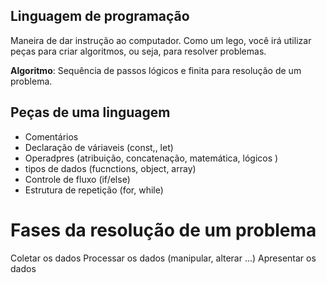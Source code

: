 ## Linguagem de programação

Maneira de dar instrução ao computador.
Como um lego, você irá utilizar peças para criar algoritmos, ou seja, para resolver problemas.

**Algoritmo**: Sequência de passos lógicos e finita para resolução de um problema.


## Peças de uma linguagem

- Comentários
- Declaração de váriaveis (const,, let)
- Operadpres (atribuição, concatenação, matemática, lógicos )
- tipos de dados (fucnctions, object, array)
- Controle de fluxo (if/else)
- Estrutura de repetição (for, while)

# Fases da resolução de um problema

Coletar os dados
Processar os dados (manipular, alterar ...)
Apresentar os dados